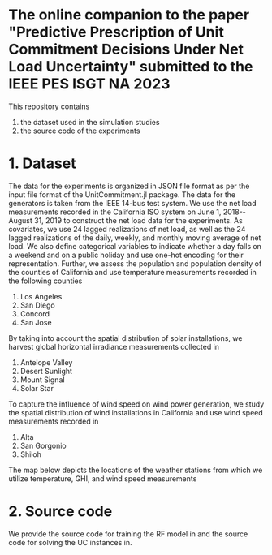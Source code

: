 # The online companion to the paper "Predictive Prescription of Unit Commitment Decisions Under Net Load Uncertainty" submitted to the IEEE PES ISGT NA 2023 #

This repository contains 
1. the dataset used in the simulation studies
2. the source code of the experiments

# 1. Dataset #

The data for the experiments is organized in JSON file format as per the input file format of the UnitCommitment.jl package. The data for the generators is taken from the IEEE 14-bus test system. We use the net load measurements recorded in the California ISO system on June 1, 2018--August 31, 2019 to construct the net load data for the experiments. As covariates, we use 24 lagged realizations of net load, as well as the 24 lagged realizations of the daily, weekly, and monthly moving average of net load. We also define categorical variables to indicate whether a day falls on a weekend and on a public holiday and use one-hot encoding for their representation. Further, we assess the population and population density of the counties of California and use temperature measurements recorded in the following counties
1. Los Angeles
2. San Diego
3. Concord
4. San Jose

By taking into account the spatial distribution of solar installations, we harvest global horizontal irradiance measurements collected in
1. Antelope Valley
2. Desert Sunlight
3. Mount Signal
4. Solar Star

To capture the influence of wind speed on wind power generation, we study the spatial distribution of wind installations in California and use wind speed measurements recorded in
1. Alta
2. San Gorgonio
3. Shiloh

The map below depicts the locations of the weather stations from which we utilize temperature, GHI, and wind speed measurements

# 2. Source code #
We provide the source code for training the RF model in and the source code for solving the UC instances in.
